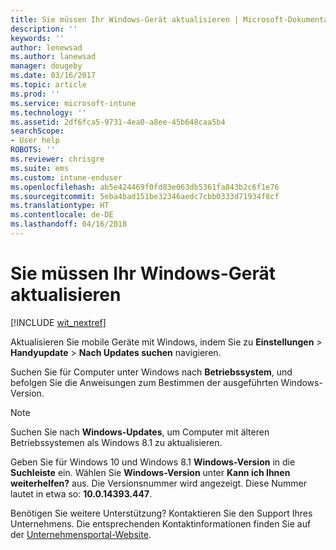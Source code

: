 ```yaml
---
title: Sie müssen Ihr Windows-Gerät aktualisieren | Microsoft-Dokumentation
description: ''
keywords: ''
author: lenewsad
ms.author: lanewsad
manager: dougeby
ms.date: 03/16/2017
ms.topic: article
ms.prod: ''
ms.service: microsoft-intune
ms.technology: ''
ms.assetid: 2df6fca5-9731-4ea0-a8ee-45b648caa5b4
searchScope:
- User help
ROBOTS: ''
ms.reviewer: chrisgre
ms.suite: ems
ms.custom: intune-enduser
ms.openlocfilehash: ab5e424469f0fd83e063db5361fa843b2c6f1e76
ms.sourcegitcommit: 5eba4bad151be32346aedc7cbb0333d71934f8cf
ms.translationtype: HT
ms.contentlocale: de-DE
ms.lasthandoff: 04/16/2018
---
```

# <a name="you-need-to-update-your-windows-device"></a>Sie müssen Ihr Windows-Gerät aktualisieren

[!INCLUDE [wit_nextref](includes/end-user-os-update-guidance.md)]

Aktualisieren Sie mobile Geräte mit Windows, indem Sie zu **Einstellungen** > **Handyupdate** > **Nach Updates suchen** navigieren.

Suchen Sie für Computer unter Windows nach **Betriebssystem**, und befolgen Sie die Anweisungen zum Bestimmen der ausgeführten Windows-Version.

> [!Note]
> Suchen Sie nach **Windows-Updates**, um Computer mit älteren Betriebssystemen als Windows 8.1 zu aktualisieren.

Geben Sie für Windows 10 und Windows 8.1 __Windows-Version__ in die __Suchleiste__ ein. Wählen Sie __Windows-Version__ unter __Kann ich Ihnen weiterhelfen?__ aus. Die Versionsnummer wird angezeigt. Diese Nummer lautet in etwa so: __10.0.14393.447__.

Benötigen Sie weitere Unterstützung? Kontaktieren Sie den Support Ihres Unternehmens. Die entsprechenden Kontaktinformationen finden Sie auf der [Unternehmensportal-Website](https://portal.manage.microsoft.com#HelpDeskDialog).
